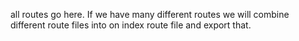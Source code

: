 all routes go here.
If we have many different routes we will combine different route files into on index route file and export that.
